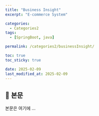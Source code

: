 ```yaml
---
title: "Business Insight"
excerpt: "E-commerce System"

categories:
  - Categories2
tags:
  - [SpringBoot, java]

permalink: /categories2/businessInsight/

toc: true
toc_sticky: true

date: 2025-02-09
last_modified_at: 2025-02-09
---
```


## 🦥 본문

본문은 여기에 ...